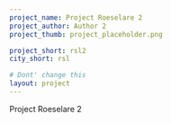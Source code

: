 ```yaml
---
project_name: Project Roeselare 2
project_author: Author 2
project_thumb: project_placeholder.png

project_short: rsl2
city_short: rsl

# Dont' change this
layout: project
---
```


Project Roeselare 2
